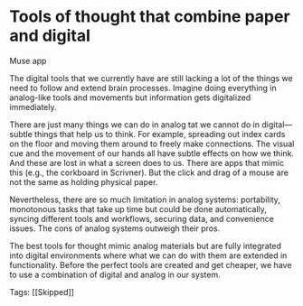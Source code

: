 # Tools of thought that combine paper and digital

Muse app

The digital tools that we currently have are still lacking a lot of the things we need to follow and extend brain processes. Imagine doing everything in analog-like tools and movements but information gets digitalized immediately.

There are just many things we can do in analog tat we cannot do in digital—subtle things that help us to think. For example, spreading out index cards on the floor and moving them around to freely make connections. The visual cue and the movement of our hands all have subtle effects on how we think. And these are lost in what a screen does to us. There are apps that mimic this (e.g., the corkboard in Scrivner). But the click and drag of a mouse are not the same as holding physical paper.

Nevertheless, there are so much limitation in analog systems: portability, monotonous tasks that take up time but could be done automatically, syncing different tools and workflows, securing data, and convenience issues. The cons of analog systems outweigh their pros.

The best tools for thought mimic analog materials but are fully integrated into digital environments where what we can do with them are extended in functionality. Before the perfect tools are created and get cheaper, we have to use a combination of digital and analog in our system.

Tags: [[Skipped]]

